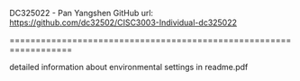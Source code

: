 DC325022 - Pan Yangshen
GitHub url: https://github.com/dc32502/CISC3003-Individual-dc325022

==================================================================

detailed information about environmental settings in readme.pdf
